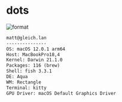 
# dots

![format](https://github.com/gleich/dots/workflows/format/badge.svg)

```txt
matt@gleich.lan 
--------------- 
OS: macOS 12.0.1 arm64 
Host: MacBookPro18,4 
Kernel: Darwin 21.1.0 
Packages: 116 (brew) 
Shell: fish 3.3.1 
DE: Aqua 
WM: Rectangle 
Terminal: kitty 
GPU Driver: macOS Default Graphics Driver 
```
